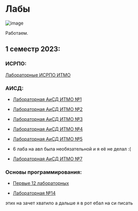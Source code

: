 # Лабы

![image](https://github.com/drlinggg/labs/assets/124909828/4ec77ad3-c51a-40a2-a719-63e987f43547) 

Работаем.

## 1 семестр 2023:

### ИСРПО: 

[Лабораторные ИСРПО ИТМО](https://github.com/drlinggg/geometric_lib)

### АИСД:
- [Лабораторная АиСД ИТМО №1](https://github.com/drlinggg/lab-aisd-1)

- [Лабораторная АиСД ИТМО №2](https://github.com/drlinggg/lab-aisd-2)

- [Лабораторная АиСД ИТМО №3](https://github.com/drlinggg/lab-aisd-3)

- [Лабораторная АиСД ИТМО №4](https://github.com/drlinggg/lab-aisd-4)

- [Лабораторная АиСД ИТМО №5](https://github.com/drlinggg/aisd-lab-5)

- 6 лаба на авл была необязательной и я её не делал :(

- [Лабораторная АиСД ИТМО №7](https://github.com/drlinggg/aisd-lab-7)

### Основы программирования:

- [Первые 12 лабораторных](https://github.com/drlinggg/op-labs)
  
- [Лабораторная №14](https://github.com/drlinggg/14labgamelife)
  
этих на зачет хватило а дальше я в рот ебал на си писать
